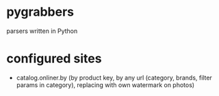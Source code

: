 # pygrabbers
parsers written in Python

# configured sites
- catalog.onliner.by (by product key, by any url (category, brands, filter params in category), replacing with own watermark on photos)
